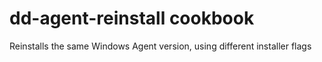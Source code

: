 # dd-agent-reinstall cookbook

Reinstalls the same Windows Agent version, using different installer flags